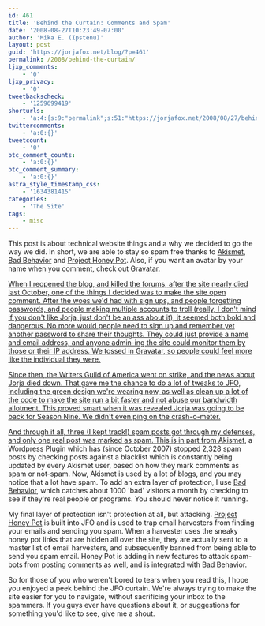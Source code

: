 ```yaml
---
id: 461
title: 'Behind the Curtain: Comments and Spam'
date: '2008-08-27T10:23:49-07:00'
author: 'Mika E. (Ipstenu)'
layout: post
guid: 'https://jorjafox.net/blog/?p=461'
permalink: /2008/behind-the-curtain/
ljxp_comments:
    - '0'
ljxp_privacy:
    - '0'
tweetbackscheck:
    - '1259699419'
shorturls:
    - 'a:4:{s:9:"permalink";s:51:"https://jorjafox.net/2008/08/27/behind-the-curtain/";s:7:"tinyurl";s:25:"http://tinyurl.com/ns7lbn";s:4:"isgd";s:18:"http://is.gd/52Wdf";s:5:"bitly";s:20:"http://bit.ly/4wqYgt";}'
twittercomments:
    - 'a:0:{}'
tweetcount:
    - '0'
btc_comment_counts:
    - 'a:0:{}'
btc_comment_summary:
    - 'a:0:{}'
astra_style_timestamp_css:
    - '1634381415'
categories:
    - 'The Site'
tags:
    - misc
---
```


This post is about technical website things and a why we decided to go the way we did.  In short, we are able to stay so spam free thanks to <a href="http://akismet.com/">Akismet</a>, <a href="http://www.bad-behavior.ioerror.us">Bad Behavior</a> and <a href="http://www.projecthoneypot.org">Project Honey Pot</a>. Also, if you want an avatar by your name when you comment, check out <a href=http://www.gravatar.com/>Gravatar.

<!--more-->

When I reopened the blog, and killed the forums, after the site nearly died last October, one of the things I decided was to make the site open comment. After the woes we'd had with sign ups, and people forgetting passwords, and people making multiple accounts to troll (really, I don't mind if you don't like Jorja, just don't be an ass about it), it seemed both bold and dangerous.  No more would people need to sign up and remember yet another password to share their thoughts.  They could just provide a name and email address, and anyone admin-ing the site could monitor them by those or their IP address.  We tossed in <a href=http://www.gravatar.com/>Gravatar, so people could feel more like the individual they were.

Since then, the Writers Guild of America went on strike, and the news about Jorja died down.  That gave me the chance to do a lot of tweaks to JFO, including the green design we're wearing now, as well as clean up a lot of the code to make the site run a bit faster and not abuse our bandwidth allotment. This proved smart when it was revealed Jorja was going to be back for Season Nine.  We didn't even ping on the crash-o-meter.

And through it all, three (I kept track!) spam posts got through my defenses, and only one real post was marked as spam.  This is in part from <a href="http://akismet.com/">Akismet</a>, a Wordpress Plugin which has (since October 2007) stopped 2,328 spam posts by checking posts against a blacklist which is constantly being updated by every Akismet user, based on how they mark comments as spam or not-spam.  Now, Akismet is used by a lot of blogs, and you may notice that a lot have spam.  To add an extra layer of protection, I use <a href="http://www.bad-behavior.ioerror.us/">Bad Behavior</a>, which catches about 1000 'bad' visitors a month by checking to see if they're real people or programs.  You should never notice it running.

My final layer of protection isn't protection at all, but attacking. <a href="http://www.projecthoneypot.org">Project Honey Pot</a> is built into JFO and is used to trap email harvesters from finding your emails and sending you spam.  When a harvester uses the sneaky honey pot links that are hidden all over the site, they are actually sent to a master list of email harvesters, and subsequently banned from being able to send you spam email.  Honey Pot is adding in new features to attack spam-bots from posting comments as well, and is integrated with Bad Behavior.

So for those of you who weren't bored to tears when you read this, I hope you enjoyed a peek behind the JFO curtain. We're always trying to make the site easier for you to navigate, without sacrificing your inbox to the spammers.  If you guys ever have questions about it, or suggestions for something you'd like to see, give me a shout.